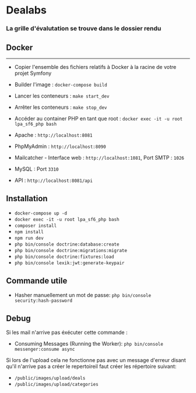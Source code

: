 # Dealabs

### La grille d'évalutation se trouve dans le dossier rendu

## Docker

---

- Copier l'ensemble des fichiers relatifs à Docker à la racine de votre projet Symfony

- Builder l'image : `docker-compose build`
- Lancer les conteneurs : `make start_dev`
- Arrêter les conteneurs : `make stop_dev`
- Accéder au container PHP en tant que root : `docker exec -it -u root lpa_sf6_php bash`

- Apache : `http://localhost:8081`
- PhpMyAdmin : `http://localhost:8090`
- Mailcatcher - Interface web : `http://localhost:1081`, Port SMTP : `1026`
- MySQL : Port `3310`
- API : `http://localhost:8081/api`

## Installation

- `docker-compose up -d`
- `docker exec -it -u root lpa_sf6_php bash`
- `composer install`
- `npm install`
- `npm run dev`
- `php bin/console doctrine:database:create`
- `php bin/console doctrine:migrations:migrate`
- `php bin/console doctrine:fixtures:load`
- `php bin/console lexik:jwt:generate-keypair`

## Commande utile

- Hasher manuellement un mot de passe: `php bin/console security:hash-password`


## Debug

Si les mail n'arrive pas éxécuter cette commande :
- Consuming Messages (Running the Worker): `php bin/console messenger:consume async`

Si lors de l'upload cela ne fonctionne pas avec un message d'erreur disant qu'il n'arrive pas a créer le repertoireil faut créer les répertoire suivant:
- `/public/images/upload/deals`
- `/public/images/upload/categories`
